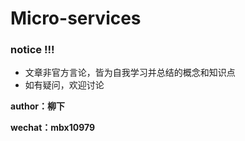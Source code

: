 # Micro-services

### notice !!!

  * 文章非官方言论，皆为自我学习并总结的概念和知识点 
  * 如有疑问，欢迎讨论

   
**author：柳下**

**wechat：mbx10979**



